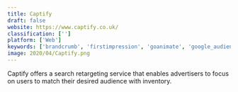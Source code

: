 ```yaml
---
title: Captify
draft: false 
website: https://www.captify.co.uk/
classification: ['']
platform: ['Web']
keywords: ['brandcrumb', 'firstimpression', 'goanimate', 'google_audience_center', 'launchbit', 'marfeel', 'moo', 'printui', 'quora', 'renderforest', 'search_experiences', 'tvsquared', 'thinglink', 'trust_metrics', 'v12_data', 'watchwith', 'weatherads', 'admingle']
image: 2020/04/Captify.png
---
```

Captify offers a search retargeting service that enables advertisers to focus on users to match their desired audience with inventory.